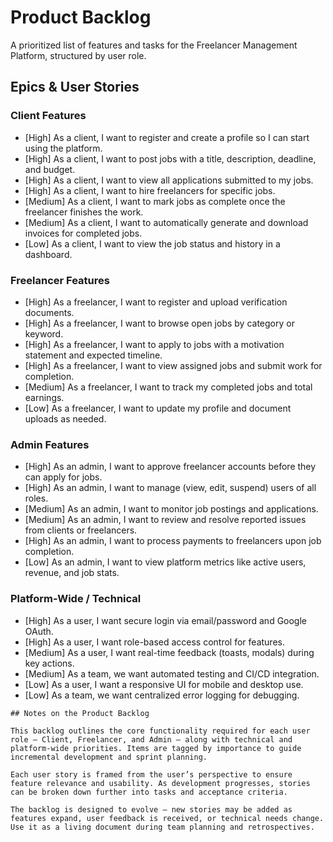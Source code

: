 
# Product Backlog

A prioritized list of features and tasks for the Freelancer Management Platform, structured by user role.

## Epics & User Stories

### Client Features

- [High] As a client, I want to register and create a profile so I can start using the platform.
- [High] As a client, I want to post jobs with a title, description, deadline, and budget.
- [High] As a client, I want to view all applications submitted to my jobs.
- [High] As a client, I want to hire freelancers for specific jobs.
- [Medium] As a client, I want to mark jobs as complete once the freelancer finishes the work.
- [Medium] As a client, I want to automatically generate and download invoices for completed jobs.
- [Low] As a client, I want to view the job status and history in a dashboard.

### Freelancer Features

- [High] As a freelancer, I want to register and upload verification documents.
- [High] As a freelancer, I want to browse open jobs by category or keyword.
- [High] As a freelancer, I want to apply to jobs with a motivation statement and expected timeline.
- [High] As a freelancer, I want to view assigned jobs and submit work for completion.
- [Medium] As a freelancer, I want to track my completed jobs and total earnings.
- [Low] As a freelancer, I want to update my profile and document uploads as needed.

### Admin Features

- [High] As an admin, I want to approve freelancer accounts before they can apply for jobs.
- [High] As an admin, I want to manage (view, edit, suspend) users of all roles.
- [Medium] As an admin, I want to monitor job postings and applications.
- [Medium] As an admin, I want to review and resolve reported issues from clients or freelancers.
- [High] As an admin, I want to process payments to freelancers upon job completion.
- [Low] As an admin, I want to view platform metrics like active users, revenue, and job stats.

### Platform-Wide / Technical

- [High] As a user, I want secure login via email/password and Google OAuth.
- [High] As a user, I want role-based access control for features.
- [Medium] As a user, I want real-time feedback (toasts, modals) during key actions.
- [Medium] As a team, we want automated testing and CI/CD integration.
- [Low] As a user, I want a responsive UI for mobile and desktop use.
- [Low] As a team, we want centralized error logging for debugging.
```
## Notes on the Product Backlog

This backlog outlines the core functionality required for each user role — Client, Freelancer, and Admin — along with technical and platform-wide priorities. Items are tagged by importance to guide incremental development and sprint planning.

Each user story is framed from the user’s perspective to ensure feature relevance and usability. As development progresses, stories can be broken down further into tasks and acceptance criteria.

The backlog is designed to evolve — new stories may be added as features expand, user feedback is received, or technical needs change. Use it as a living document during team planning and retrospectives.
